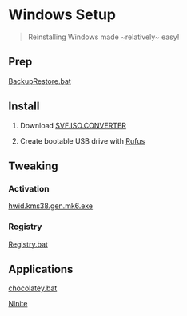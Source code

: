 # Windows Setup
> Reinstalling Windows made ~relatively~ easy!

## Prep
[BackupRestore.bat](Data/BackupRestore.bat)

## Install

1. Download [SVF.ISO.CONVERTER](https://gitlab.com/s1ave77/SVF.ISO.CONVERTER)

2. Create bootable USB drive with [Rufus](https://github.com/pbatard/rufus/releases/latest)

## Tweaking

### Activation
[hwid.kms38.gen.mk6.exe](https://mega.nz/#!eeggha4B!iYT9roEmDDQg_Glx_mlfSnXRwdzDSl4Tu9ajbVUKjFY)

### Registry
[Registry.bat](Registry.bat)

## Applications
[chocolatey.bat](chocolatey.bat)

[Ninite](https://ninite.com/?select=7zip-chrome-irfanview-libreoffice-sumatrapdf-vlc)
